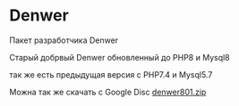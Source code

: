 # Denwer
Пакет разработчика  Denwer

Старый добрвый  Denwer обновленный до PHP8   и Mysql8

так же  есть  предыдущая  версия  с  PHP7.4 и Mysql5.7

Можна  так  же  скачать  с  Google Disc
 [denwer801.zip](https://drive.google.com/open?id=1Sxft-Pvgy3JBSHSZUxsSeelxRRyznCqu)  
